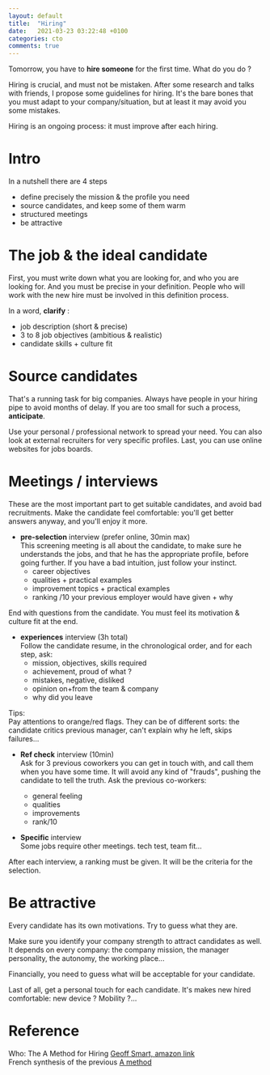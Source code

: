 ```yaml
---
layout: default
title:  "Hiring"
date:   2021-03-23 03:22:48 +0100
categories: cto
comments: true
---
```


Tomorrow, you have to **hire someone** for the first time. What do you do ?

Hiring is crucial, and must not be mistaken. After some research and talks with friends, I propose some guidelines for hiring. It's the bare bones that you must adapt to your company/situation, but at least it may avoid you some mistakes.

Hiring is an ongoing process: it must improve after each hiring.  

# Intro

In a nutshell there are 4 steps

* define precisely the mission & the profile you need
* source candidates, and keep some of them warm
* structured meetings
* be attractive

# The job & the ideal candidate
First, you must write down what you are looking for, and who you are looking for. And you must be precise in your definition. People who will work with the new hire must be involved in this definition process.  

In a word, **clarify** :

* job description (short & precise)
* 3 to 8 job objectives (ambitious & realistic)
* candidate skills + culture fit

# Source candidates
That's a running task for big companies. Always have people in your hiring pipe to avoid months of delay. If you are too small for such a process, **anticipate**.

Use your personal / professional network to spread your need. You can also look at external recruiters for very specific profiles. Last, you can use online websites for jobs boards.

# Meetings / interviews
These are the most important part to get suitable candidates, and avoid bad recruitments. Make the candidate feel comfortable: you'll get better answers anyway, and you'll enjoy it more.

* **pre-selection** interview (prefer online, 30min max)  
This screening meeting is all about the candidate, to make sure he understands the jobs, and that he has the appropriate profile, before going further. If you have a bad intuition, just follow your instinct.  
  * career objectives
  * qualities + practical examples
  * improvement topics + practical examples
  * ranking /10 your previous employer would have given + why  

 End with questions from the candidate. You must feel its motivation & culture fit at the end.  

* **experiences** interview (3h total)  
Follow the candidate resume, in the chronological order, and for each step, ask:
  * mission, objectives, skills required
  * achievement, proud of what ?
  * mistakes, negative, disliked
  * opinion on+from the team & company
  * why did you leave

Tips:  
Pay attentions to orange/red flags. They can be of different sorts: the candidate critics previous manager, can't explain why he left, skips failures...

* **Ref check** interview (10min)  
Ask for 3 previous coworkers you can get in touch with, and call them when you have some time. It will avoid any kind of "frauds", pushing the candidate to tell the truth. Ask the previous co-workers:
    * general feeling
    * qualities
    * improvements
    * rank/10  


* **Specific** interview  
Some jobs require other meetings. tech test, team fit...

After each interview, a ranking must be given. It will be the criteria for the selection.

# Be attractive
Every candidate has its own motivations. Try to guess what they are.

Make sure you identify your company strength to attract candidates as well. It depends on every company: the company mission, the manager personality, the autonomy, the working place...

Financially, you need to guess what will be acceptable for your candidate.

Last of all, get a personal touch for each candidate. It's makes new hired comfortable: new device ? Mobility ?...


# Reference
Who: The A Method for Hiring [Geoff Smart, amazon link](https://www.amazon.fr/Who-Method-English-Geoff-Smart-ebook/dp/B001EL6RWY)  
French synthesis of the previous [A method](https://www.welcometothejungle.com/fr/articles/who-the-a-method-for-hiring-de-geoff-smart-et-randy-street)  
